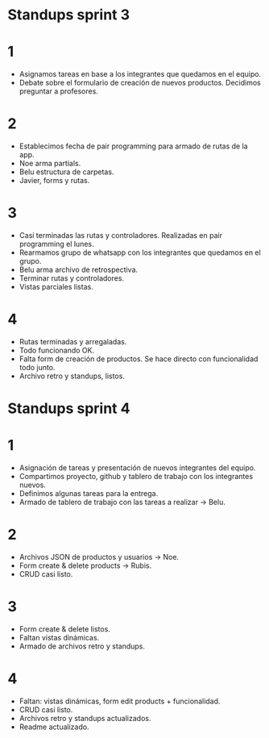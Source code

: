 # Standups sprint 3

# 1 
* Asignamos tareas en base a los integrantes que quedamos en el equipo.
* Debate sobre el formulario de creación de nuevos productos. Decidimos preguntar a profesores.

# 2
* Establecimos fecha de pair programming para armado de rutas de la app.
* Noe arma partials.
* Belu estructura de carpetas.
* Javier, forms y rutas.

# 3
* Casi terminadas las rutas y controladores. Realizadas en pair programming el lunes.
* Rearmamos grupo de whatsapp con los integrantes que quedamos en el grupo.
* Belu arma archivo de retrospectiva.
* Terminar rutas y controladores.
* Vistas parciales listas.

# 4
* Rutas terminadas y arregaladas.
* Todo funcionando OK.
* Falta form de creación de productos. Se hace directo con funcionalidad todo junto.
* Archivo retro y standups, listos.


# Standups sprint 4

# 1
* Asignación de tareas y presentación de nuevos integrantes del equipo.
* Compartimos proyecto, github y tablero de trabajo con los integrantes nuevos.
* Definimos algunas tareas para la entrega.
* Armado de tablero de trabajo con las tareas a realizar -> Belu.

# 2
* Archivos JSON de productos y usuarios -> Noe.
* Form create & delete products -> Rubis.
* CRUD casi listo.

# 3
* Form create & delete listos.
* Faltan vistas dinámicas.
* Armado de archivos retro y standups.

# 4
* Faltan: vistas dinámicas, form edit products + funcionalidad.
* CRUD casi listo.
* Archivos retro y standups actualizados.
* Readme actualizado.